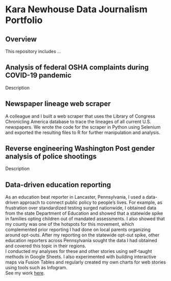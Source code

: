 # Kara Newhouse Data Journalism Portfolio
## Overview
This repository includes ...

## Analysis of federal OSHA complaints during COVID-19 pandemic
Description

## Newspaper lineage web scraper
A colleague and I built a web scraper that uses the Library of Congress Chronicling America database to trace the lineages of all current U.S. newspapers. We wrote the code for the scraper in Python using Selenium and exported the resulting files to R for further manipulation and analysis.

## Reverse engineering Washington Post gender analysis of police shootings
Description

## Data-driven education reporting
As an education beat reporter in Lancaster, Pennsylvania, I used a data-driven approach to connect public policy to people’s lives. For example, as frustration over standardized testing surged nationwide, I obtained data from the state Department of Education and showed that a statewide spike in families opting children out of mandated assessments. I also showed that my county was one of the hotspots for this movement, which complemented prior reporting I had done on local parents organizing around opt-outs. After my reporting on the statewide opt-out spike, other education reporters across Pennsylvania sought the data I had obtained and covered this topic in their regions.
<br>I conducted my analyses for these and other stories using self-taught methods in Google Sheets. I also experimented with building interactive maps via Fusion Tables and regularly created my own charts for web stories using tools such as Infogram.
<br>See my work <a href="https://lancasteronline.com/news/local/skipping-the-tests-pennsylvania-opt-out-numbers-doubled-last-year/article_f67ad248-b2e9-11e4-80ec-3fec00371a7d.html">here</a>.
